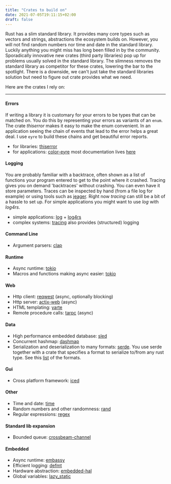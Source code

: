 ```yaml
---
title: "Crates to build on"
date: 2021-07-05T19:11:15+02:00
draft: false
---
```


Rust has a slim standard library. It provides many core types such as vectors and strings, abstractions the ecosystem builds on. However, you will not find random numbers nor time and date in the standard library. Luckily anything you might miss has long been filled in by the community. Sporadically innovative new crates (third party libraries) pop up for problems usually solved in the standard library. The slimness removes the standard library as competitor for these crates, lowering the bar to the spotlight. There is a downside, we can't just take the standard libraries solution but need to figure out crate provides what we need. 

Here are the crates I rely on:

***

#### Errors
If writing a library it is customary for your errors to be types that can be matched on. You do this by representing your errors as variants of an `enum`. The crate _thiserror_ makes it easy to make the enum convenient. In an application seeing the chain of events that lead to the error helps a great deal. I use `eyre` to build these chains and get beautiful error reports.

- for libraries: [thiserror](https://crates.io/crates/thiserror)
- for applications: [color-eyre](https://crates.io/crates/color-eyre) most documentation lives [here](https://docs.rs/eyre/latest/eyre)

#### Logging
You are probably familiar with a backtrace, often shown as a list of functions your program entered to get to the point where it crashed. Tracing gives you on demand 'backtraces' without crashing. You can even have it store parameters. Traces can be inspected by hand (from a file log for example) or using tools such as [jeager](https://www.jaegertracing.io). Right now _tracing_ can still be a bit of a hassle to set up. For simple applications you might want to use _log_ with _log4rs_.

- simple applications: [log](https://crates.io/crates/log) + [log4rs](https://crates.io/crates/log4rs)
- complex systems: [tracing](https://crates.io/crates/tracing) also provides (structured) logging

#### Command Line
- Argument parsers: [clap](https://crates.io/crates/clap)

#### Runtime
- Async runtime: [tokio](https://crates.io/crates/tokio)
- Macros and functions making async easier: [tokio](https://crates.io/crates/futures)

#### Web
- Http client: [reqwest](https://crates.io/crates/reqwest) (async, optionally blocking)
- Http server: [actix-web](https://crates.io/crates/actix-web) (async)
- HTML templating: [yarte](https://crates.io/crates/yarte)
- Remote procedure calls: [tarpc](https://crates.io/crates/tarpc) (async)

#### Data
- High performance embedded database: [sled](https://crates.io/crates/sled)
- Concurrent hashmap: [dashmap](https://crates.io/crates/dashmap)
- Serialization and deserialization to many formats: [serde](https://crates.io/crates/serde).
	You use serde together with a crate that specifies a format to serialize to/from any rust type. See this [list](https://docs.serde.rs/serde) of the formats.

#### Gui
- Cross platform framework: [iced](https://crates.io/crates/iced)

#### Other
- Time and date: [time](https://crates.io/crates/time)
- Random numbers and other randomness: [rand](https://crates.io/crates/rand)
- Regular expressions: [regex](https://crates.io/crates/regex)

#### Standard lib expansion
- Bounded queue: [crossbeam-channel](https://crates.io/crates/crossbeam-channel)

#### Embedded
- Async runtime: [embassy](https://github.com/embassy-rs/embassy)
- Efficient logging: [defmt](https://crates.io/crates/defmt)
- Hardware abstraction: [embedded-hal](https://crates.io/crates/embedded-hal)
- Global variables: [lazy\_static](https://crates.io/crates/lazy_static)
